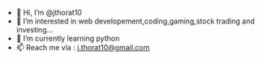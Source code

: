 - 👋 Hi, I’m @jthorat10
- 👀 I’m interested in web developement,coding,gaming,stock trading and investing...
- 🌱 I’m currently learning python  
- 📫 Reach me via : j.thorat10@gmail.com

<!---
jthorat10/jthorat10 is a ✨ special ✨ repository because its `README.md` (this file) appears on your GitHub profile.
You can click the Preview link to take a look at your changes.
--->
